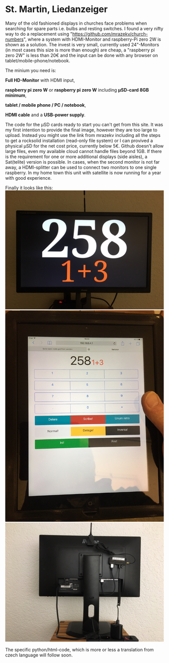 # St. Martin, Liedanzeiger #

Many of the old fashioned displays in churches face problems when searching for spare parts i.e. bulbs and resting switches. I found a very nifty way to do a replacement using "https://github.com/mrazekv/church-numbers",
where a system with HDMI-Monitor and raspberry-Pi zero 2W is shown as a solution.
The invest is very small, currently used 24"-Monitors (in most cases this size is more than enough) are cheap, a "raspberry pi zero 2W" is less than 20€ and the input can be done with any browser on tablet/mobile-phone/notebook.

The minium you need is:

  **Full HD-Monitor** with HDMI input,
  
  **raspberry pi zero W** or **raspberry pi zero W** including **µSD-card 8GB minimum**,
  
  **tablet / mobile phone / PC / notebook**,
  
  **HDMI cable** and a **USB-power supply**.
  
The code for the µSD cards ready to start you can't get from this site. It was my first intention to provide the final image, however they are too large to upload. Instead you might use the link from mrazekv including all the steps to get a rocksolid installation (read-only file system) or I can provived a physical µSD for the net cost price, currently below 5€. Github doesn't allow large files, even my available cloud cannot handle files beyond 1GB.
If there is the requirement for one or more additional displays (side aisles), a Sat(telite) version is possible. In cases, when the second monitor is not far away, a HDMI-splitter can be used to connect two monitors to one single raspberry. In my home town this unit with satellite is now running for a year with good experience.

Finally it looks like this:
![Front](https://github.com/burneme/Liedanzeiger/blob/main/Front.JPG)
![ipad3](https://github.com/burneme/liedanzeiger/blob/main/Ipad3.JPG)
![ipad3](https://github.com/burneme/liedanzeiger/blob/main/Back.JPG)

The specific python/html-code, which is more or less a translation from czech language will follow soon. 
